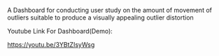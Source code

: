 A Dashboard for conducting user study on the amount of movement of outliers suitable to produce a visually appealing outlier distortion

Youtube Link For Dashboard(Demo):

https://youtu.be/3YBtZIsyWsg
